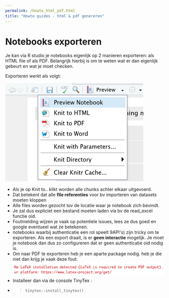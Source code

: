 ```yaml
---
permalink: /howto_html_pdf.html
title: "Howto guides - html & pdf genereren"
---
```

# Notebooks exporteren
Je kan via R studio je notebooks eigenlijk op 2 manieren exporteren: als HTML file of als PDF.
Belangrijk hierbij is om te weten wat er dan eigenlijk gebeurt en wat je moet checken.

Exporteren werkt als volgt:

![export 1](assets/img/export_pdf_html_1.png)  

- Als je op Knit to.. klikt worden alle chunks achter elkaar uitgevoerd.
- Dat betekent dat alle **file referenties** voor bv importeren van datasets moeten kloppen
- Alle files worden gezocht tov de locatie waar je notebook zich bevindt.
- Je zal dus expliciet een bestand moeten laden via bv de read_excel functie oid.
- Foutmelding wijzen je vaak op potentiele issues, lees ze dus goed en google eventueel wat ze betekenen.
- notebooks waarbij authenticatie een rol speelt 9API's) zijn tricky om te exporteren. Als een export draait, is er **geen interactie** mogelijk. Je moet je notebook dan dus zo configureren dat er geen authenticatie oid nodig is.
- Om naar PDF te exporteren heb je een aparte package nodig. heb je die niet dan krijg je vaak deze fout:
![export 1](assets/img/export_pdf_html_2.png)
- Installeer dan via de console TinyTex :
- > `tinytex::install_tinytex()`  
